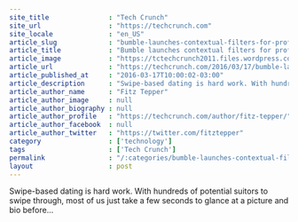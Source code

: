 ```yaml
---
site_title               : "Tech Crunch"
site_url                 : "https://techcrunch.com"
site_locale              : "en_US"
article_slug             : "bumble-launches-contextual-filters-for-profile-pictures-starting-with-the-2016-presidential-election"
article_title            : "Bumble launches contextual filters for profile pictures, starting with the 2016 presidential election"
article_image            : "https://tctechcrunch2011.files.wordpress.com/2016/03/election.png?w=764&h=400&crop=1"
article_url              : "https://techcrunch.com/2016/03/17/bumble-launches-contextual-filters-for-profile-pictures-starting-with-the-2016-presidential-election/"
article_published_at     : "2016-03-17T10:00:02-03:00"
article_description      : "Swipe-based dating is hard work. With hundreds of potential suitors to swipe through, most of us just take a few seconds to glance at a picture and bio before..."
article_author_name      : "Fitz Tepper"
article_author_image     : null
article_author_biography : null
article_author_profile   : "https://techcrunch.com/author/fitz-tepper/"
article_author_facebook  : null
article_author_twitter   : "https://twitter.com/fitztepper"
category                 : ['technology']
tags                     : ['Tech Crunch']
permalink                : "/:categories/bumble-launches-contextual-filters-for-profile-pictures-starting-with-the-2016-presidential-election/"
layout                   : post
---
```


Swipe-based dating is hard work. With hundreds of potential suitors to swipe through, most of us just take a few seconds to glance at a picture and bio before...
